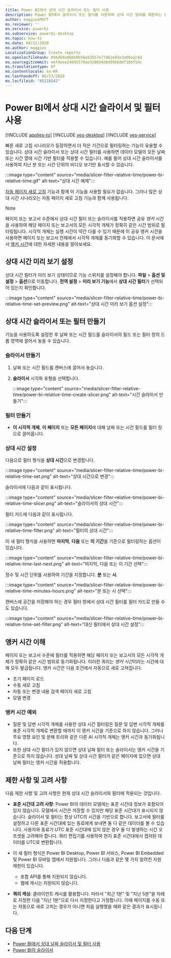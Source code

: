 ```yaml
---
title: Power BI에서 상대 시간 슬라이서 또는 필터 사용
description: Power BI에서 슬라이서 또는 필터를 사용하여 상대 시간 범위를 제한하는 방법을 알아봅니다.
author: maggiesMSFT
ms.reviewer: ''
ms.service: powerbi
ms.subservice: powerbi-desktop
ms.topic: how-to
ms.date: 04/22/2020
ms.author: maggies
LocalizationGroup: Create reports
ms.openlocfilehash: 056d69a866b0b56e83557e77462e03e3e00a2c8d
ms.sourcegitcommit: eef4eee24695570ae3186b4d8d99660df16bf54c
ms.translationtype: HT
ms.contentlocale: ko-KR
ms.lasthandoff: 06/23/2020
ms.locfileid: "85218542"
---
```

# <a name="use-a-relative-time-slicer-and-filter-in-power-bi"></a>Power BI에서 상대 시간 슬라이서 및 필터 사용

[!INCLUDE [applies-to](../includes/applies-to.md)] [!INCLUDE [yes-desktop](../includes/yes-desktop.md)] [!INCLUDE [yes-service](../includes/yes-service.md)]

빠른 새로 고침 시나리오가 등장하면서 더 작은 기간으로 필터링하는 기능이 유용할 수 있습니다. 상대 시간 슬라이서 또는 상대 시간 필터를 사용하면 데이터 모델의 모든 날짜 또는 시간 열에 시간 기반 필터를 적용할 수 있습니다. 예를 들어 상대 시간 슬라이서를 사용하여 지난 분 또는 시간 단위의 비디오 보기만 표시할 수 있습니다. 

:::image type="content" source="media/slicer-filter-relative-time/power-bi-relative-time.gif" alt-text="상대 시간 예제":::

[자동 페이지 새로 고침](../create-reports/desktop-automatic-page-refresh.md) 기능과 함께 이 기능을 사용할 필요가 없습니다. 그러나 많은 상대 시간 시나리오는 자동 페이지 새로 고침 기능과 함께 사용됩니다.  

> [!NOTE]
> 페이지 또는 보고서 수준에서 상대 시간 필터 또는 슬라이서를 적용하면 공유 *앵커* 시간을 사용하여 해당 페이지 또는 보고서의 모든 시각적 개체가 정확히 같은 시간 범위로 필터링됩니다. 시각적 개체는 실행 시간이 약간 다를 수 있기 때문에 이 공유 앵커 시간을 사용하면 페이지 또는 보고서 전체에서 시각적 개체를 동기화할 수 있습니다. 이 문서에서 [앵커 시간](#understanding-anchor-time)에 대한 자세한 내용을 알아보세요.

## <a name="turn-on-relative-time-preview"></a>상대 시간 미리 보기 설정

상대 시간 필터가 미리 보기 상태이므로 기능 스위치를 설정해야 합니다. **파일** > **옵션 및 설정** > **옵션**으로 이동합니다. **전역 설정** > **미리 보기 기능**에서 **상대 시간 필터**가 선택되어 있는지 확인합니다.

:::image type="content" source="media/slicer-filter-relative-time/power-bi-relative-time-set-preview.png" alt-text="상대 시간 미리 보기 옵션 설정":::

## <a name="create-a-relative-time-slicer-or-filter"></a>상대 시간 슬라이서 또는 필터 만들기

기능을 사용하도록 설정한 후 날짜 또는 시간 필드를 슬라이서의 필드 또는 필터 창의 드롭 영역에 끌어서 놓을 수 있습니다. 

### <a name="create-a-slicer"></a>슬라이서 만들기

1. 날짜 또는 시간 필드를 캔버스에 끌어서 놓습니다.

2. **슬라이서** 시각화 유형을 선택합니다.

    :::image type="content" source="media/slicer-filter-relative-time/power-bi-relative-time-create-slicer.png" alt-text="시간 슬라이서 만들기":::

### <a name="create-a-filter"></a>필터 만들기
 
- **이 시각적 개체**, **이 페이지** 또는 **모든 페이지**에 대해 날짜 또는 시간 필드를 필터 창으로 끌어옵니다.

### <a name="set-relative-time"></a>상대 시간 설정 

다음으로 필터 형식을 **상대 시간**으로 변경합니다.

:::image type="content" source="media/slicer-filter-relative-time/power-bi-relative-time-set.png" alt-text="상대 시간으로 변경":::
 
슬라이서에 다음과 같이 표시됩니다.

:::image type="content" source="media/slicer-filter-relative-time/power-bi-relative-time-slicer.png" alt-text="슬라이서의 상대 시간":::

필터 카드에 다음과 같이 표시됩니다. 

:::image type="content" source="media/slicer-filter-relative-time/power-bi-relative-time-filter.png" alt-text="필터의 상대 시간":::
 
이 새 필터 형식을 사용하면 **마지막**, **다음** 또는 **이 기간**을 기준으로 필터링하는 옵션이 있습니다. 

:::image type="content" source="media/slicer-filter-relative-time/power-bi-relative-time-last-next.png" alt-text="마지막, 다음 또는 이 기간 선택":::
 
정수 및 시간 단위를 사용하여 기간을 지정합니다. **분** 또는 **시**.
 
:::image type="content" source="media/slicer-filter-relative-time/power-bi-relative-time-minutes-hours.png" alt-text="분 또는 시 선택":::

캔버스에 공간을 저장해야 하는 경우 필터 창에서 상대 시간 필터를 필터 카드로 만들 수도 있습니다.

:::image type="content" source="media/slicer-filter-relative-time/power-bi-relative-time-set-filter.png" alt-text="대신 필터에서 상대 시간 설정":::
 
## <a name="understanding-anchor-time"></a>앵커 시간 이해

페이지 또는 보고서 수준에 필터를 적용하면 해당 페이지 또는 보고서의 모든 시각적 개체가 정확히 같은 시간 범위로 동기화됩니다. 이러한 쿼리는 *앵커 시간*이라는 시간에 대해 모두 발급됩니다. 앵커 시간은 다음 조건에서 자동으로 새로 고쳐집니다.

- 초기 페이지 로드
- 수동 새로 고침
- 자동 또는 변경 내용 검색 페이지 새로 고침
- 모델 변경

### <a name="anchor-time-exceptions"></a>앵커 시간 예외

- 질문 및 답변 시각적 개체를 사용한 상대 시간 필터링은 질문 및 답변 시각적 개체를 표준 시각적 개체로 변환할 때까지 이 앵커 시간을 기준으로 하지 않습니다. 그러나 주요 영향 요인 및 분해 트리와 같은 다른 AI 시각적 개체는 앵커 시간과 동기화됩니다. 
- 또한 상대 시간 필터가 있지 않으면 상대 날짜 필터 또는 슬라이서는 앵커 시간을 기준으로 하지 않습니다. 상대 날짜 및 상대 시간 필터가 같은 페이지에 있으면 상대 날짜 필터는 앵커 시간을 적용합니다.

## <a name="limitations-and-considerations"></a>제한 사항 및 고려 사항

다음 제한 사항 및 고려 사항은 현재 상대 시간 슬라이서와 필터에 적용되는 것입니다.

- **표준 시간대 고려 사항**: Power BI의 데이터 모델에는 표준 시간대 정보가 포함되어 있지 않습니다. 모델에서 시간은 저장할 수 있지만 해당 표준 시간대가 표시되지 않습니다. 슬라이서 및 필터는 항상 UTC의 시간을 기반으로 합니다. 보고서에 필터를 설정하고 다른 표준 시간대에 있는 동료에게 보내면 둘 다 같은 데이터를 볼 수 있습니다. 사용자와 동료가 UTC 표준 시간대에 있지 않은 경우 둘 다 발생하는 시간 오프셋을 고려해야 합니다. 쿼리 편집기를 사용하여 현지 표준 시간대에서 캡처된 데이터를 UTC로 변환합니다.
- 이 새 필터 형식은 Power BI Desktop, Power BI 서비스, Power BI Embedded 및 Power BI 모바일 앱에서 지원됩니다. 그러나 다음과 같은 몇 가지 알려진 지원 제한이 있습니다.

    - 포함 API를 통해 지원되지 않습니다.
    - 웹에 게시는 지원되지 않습니다.

- **쿼리 캐싱**: 클라이언트 캐시를 활용합니다. 따라서 "최근 1분" 및 "지난 5분"을 차례로 지정한 다음 "지난 1분"으로 다시 지정한다고 가정합니다. 이때 페이지를 수동 또는 자동으로 새로 고치는 경우가 아니면 처음 실행했을 때와 같은 결과가 표시됩니다.

## <a name="next-steps"></a>다음 단계

- [Power BI에서 상대 날짜 슬라이서 및 필터 사용](../visuals/desktop-slicer-filter-date-range.md)
- [Power BI의 슬라이서](../visuals/power-bi-visualization-slicers.md)
